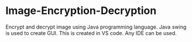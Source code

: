 # Image-Encryption-Decryption
Encrypt and decrypt image using Java programming language. Java swing is used to create GUI. This is created in VS code. 
Any IDE can be used.
